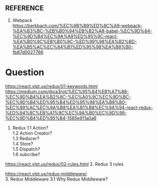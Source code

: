REFERENCE
-----------


1. Webpack  
https://berkbach.com/%EC%9B%B9%ED%8C%A9-webpack-%EA%B3%BC-%EB%B0%94%EB%B2%A8-babel-%EC%9D%84-%EC%9D%B4%EC%9A%A9%ED%95%9C-react-%EA%B0%9C%EB%B0%9C-%ED%99%98%EA%B2%BD-%EA%B5%AC%EC%84%B1%ED%95%98%EA%B8%B0-fb87d0027766


# Question
https://react.vlpt.us/redux/01-keywords.html  
https://medium.com/@ca3rot/%EC%95%84%EB%A7%88-%EC%9D%B4%EA%B2%8C-%EC%A0%9C%EC%9D%BC-%EC%9D%B4%ED%95%B4%ED%95%98%EA%B8%B0-%EC%89%AC%EC%9A%B8%EA%B1%B8%EC%9A%94-react-redux-%ED%94%8C%EB%A1%9C%EC%9A%B0%EC%9D%98-%EC%9D%B4%ED%95%B4-1585e911a0a6  
1. Redux
1.1 Action?  
1.2 Action Creator?  
1.3 Reducer?  
1.4 Store?  
1.5 Dispatch?  
1.6 subcribe?  


https://react.vlpt.us/redux/02-rules.html
2. Redux 3 rules  

https://react.vlpt.us/redux-middleware/  
3. Redux Middleware
3.1 Why Redux Middleware?
